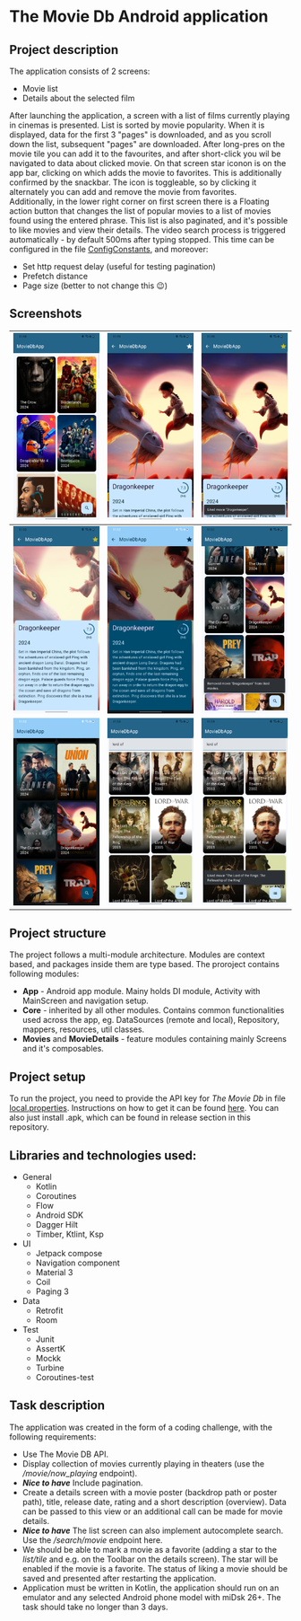 # The Movie Db Android application

## Project description
The application consists of 2 screens:
- Movie list
- Details about the selected film

After launching the application, a screen with a list of films currently playing in cinemas is presented. List is sorted by movie popularity. When it is displayed, data for the first 3 "pages" is downloaded, and as you scroll down the list, subsequent "pages" are downloaded. After long-pres on the movie tile you can add it to the favourites, and after short-click you wil be navigated to data about clicked movie.
On that screen star iconon is on the app bar, clicking on which adds the movie to favorites. This is additionally confirmed by the snackbar. The icon is toggleable, so by clicking it alternately you can add and remove the movie from favorites.  
Additionally, in the lower right corner on first screen there is a Floating action button that changes the list of popular movies to a list of movies found using the entered phrase. This list is also paginated, and it's possible to like movies and view their details. The video search process is triggered automatically - by default 500ms after typing stopped. This time can be configured in the file [ConfigConstants](./core/src/main/java/com/klewerro/moviedbapp/core/util/ConfigConstants.kt), and moreover:
- Set http request delay (useful for testing pagination)
- Prefetch distance
- Page size (better to not change this 😉)

## Screenshots
|![List of currently playing movies](./docs/screenshots/Screenshot1.png)|![Movie details](./docs/screenshots/Screenshot2.png)|![Liking movie on movie details screen](./docs/screenshots/Screenshot3.png)|
|---|---|---|
|![Movie details scrolled up](./docs/screenshots/Screenshot4.png)|![Movie details dark mode](./docs/screenshots/Screenshot6_dark.png)|![Movie list movie disliked](./docs/screenshots/Screenshot5.png)|
|![Movie list dark mode](./docs/screenshots/Screenshot7_dark.png)|![Search for movies screen](./docs/screenshots/Screenshot8.png)|![Same actions as on currently playing movies on search for movies screen](./docs/screenshots/Screenshot9.png)|

## Project structure
The project follows a multi-module architecture. Modules are context based, and packages inside them are type based. The proroject contains following modules:
- **App** - Android app module. Mainy holds DI module, Activity with MainScreen and navigation setup.
- **Core** - inherited by all other modules. Contains common functionalities used across the app, eg. DataSources (remote and local), Repository, mappers, resources, util classes.
- **Movies** and **MovieDetails** - feature modules containing mainly Screens and it's composables.

## Project setup
To run the project, you need to provide the API key for *The Movie Db* in file [local.properties](./local.properties). Instructions on how to get it can be found [here](https://developer.themoviedb.org/docs/getting-started).
You can also just install .apk, which can be found in release section in this repository.


## Libraries and technologies used:
- General
    - Kotlin
    - Coroutines
    - Flow
    - Android SDK
    - Dagger Hilt
    - Timber, Ktlint, Ksp
- UI
    - Jetpack compose
    - Navigation component
    - Material 3
    - Coil
    - Paging 3
- Data
    - Retrofit
    - Room
- Test
    - Junit
    - AssertK
    - Mockk
    - Turbine
    - Coroutines-test

## Task description
The application was created in the form of a coding challenge, with the following requirements:
- Use The Movie DB API.
- Display collection of movies currently playing in theaters (use the */movie/now_playing* endpoint).
- ***Nice to have*** Include pagination.
- Create a details screen with a movie poster (backdrop path or poster path), title, release date, rating and a short description (overview). Data can be passed to this view or an additional call can be made for movie details.
- ***Nice to have*** The list screen can also implement autocomplete search. Use the */search/movie* endpoint here.
- We should be able to mark a movie as a favorite (adding a star to the *list/tile* and e.g. on the Toolbar on the details screen). The star will be enabled if the movie is a favorite. The status of liking a movie should be saved and presented after restarting the application.
- Application must be written in Kotlin, the application should run on an emulator and any selected Android phone model with miDsk 26+. The task should take no longer than 3 days.